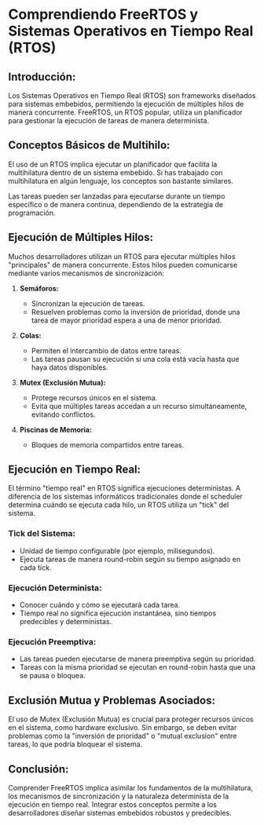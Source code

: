 # Comprendiendo FreeRTOS y Sistemas Operativos en Tiempo Real (RTOS)

## Introducción:

Los Sistemas Operativos en Tiempo Real (RTOS) son frameworks diseñados para
sistemas embebidos, permitiendo la ejecución de múltiples hilos de manera
concurrente. FreeRTOS, un RTOS popular, utiliza un planificador para gestionar
la ejecución de tareas de manera determinista.

## Conceptos Básicos de Multihilo:

El uso de un RTOS implica ejecutar un planificador que facilita la multihilatura
dentro de un sistema embebido. Si has trabajado con multihilatura en algún
lenguaje, los conceptos son bastante similares.

Las tareas pueden ser lanzadas para ejecutarse durante un tiempo específico o
de manera continua, dependiendo de la estrategia de programación.

## Ejecución de Múltiples Hilos:

Muchos desarrolladores utilizan un RTOS para ejecutar múltiples hilos
"principales" de manera concurrente. Estos hilos pueden comunicarse mediante
varios mecanismos de sincronización:

1. **Semáforos:**
   - Sincronizan la ejecución de tareas.
   - Resuelven problemas como la inversión de prioridad, donde una tarea de
     mayor prioridad espera a una de menor prioridad.

2. **Colas:**
   - Permiten el intercambio de datos entre tareas.
   - Las tareas pausan su ejecución si una cola está vacía hasta que haya datos
     disponibles.

3. **Mutex (Exclusión Mutua):**
   - Protege recursos únicos en el sistema.
   - Evita que múltiples tareas accedan a un recurso simultáneamente, evitando
     conflictos.

4. **Piscinas de Memoria:**
   - Bloques de memoria compartidos entre tareas.

## Ejecución en Tiempo Real:

El término "tiempo real" en RTOS significa ejecuciones deterministas. A
diferencia de los sistemas informáticos tradicionales donde el scheduler
determina cuándo se ejecuta cada hilo, un RTOS utiliza un "tick" del sistema.

### Tick del Sistema:
   - Unidad de tiempo configurable (por ejemplo, milisegundos).
   - Ejecuta tareas de manera round-robin según su tiempo asignado en cada tick.

### Ejecución Determinista:
   - Conocer cuándo y cómo se ejecutará cada tarea.
   - Tiempo real no significa ejecución instantánea, sino tiempos predecibles y
     deterministas.

### Ejecución Preemptiva:
   - Las tareas pueden ejecutarse de manera preemptiva según su prioridad.
   - Tareas con la misma prioridad se ejecutan en round-robin hasta que una se
     pausa o bloquea.

## Exclusión Mutua y Problemas Asociados:

El uso de Mutex (Exclusión Mutua) es crucial para proteger recursos únicos en el
sistema, como hardware exclusivo. Sin embargo, se deben evitar problemas como la
"inversión de prioridad" o "mutual exclusion" entre tareas, lo que podría
bloquear el sistema.

## Conclusión:

Comprender FreeRTOS implica asimilar los fundamentos de la multihilatura, los
mecanismos de sincronización y la naturaleza determinista de la ejecución en
tiempo real. Integrar estos conceptos permite a los desarrolladores diseñar
sistemas embebidos robustos y predecibles.
